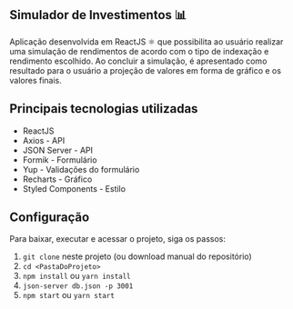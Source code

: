 ## Simulador de Investimentos 📊

Aplicação desenvolvida em ReactJS ⚛ que possibilita ao usuário realizar uma simulação de rendimentos de acordo com o tipo de indexação e rendimento escolhido. Ao concluir a simulação, é apresentado como resultado para o usuário a projeção de valores em forma de gráfico e os valores finais.

## Principais tecnologias utilizadas

-   ReactJS
-   Axios - API
-   JSON Server - API
-   Formik - Formulário
-   Yup - Validações do formulário
-   Recharts - Gráfico
-   Styled Components - Estilo

## Configuração

Para baixar, executar e acessar o projeto, siga os passos:

1. `git clone` neste projeto (ou download manual do repositório)
2. `cd <PastaDoProjeto>`
3. `npm install` ou `yarn install`
4. `json-server db.json -p 3001`
5. `npm start` ou `yarn start`
